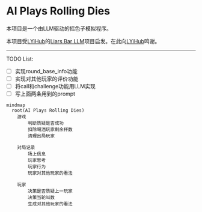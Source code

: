 # AI Plays Rolling Dies
本项目是一个由LLM驱动的摇色子模拟程序。

本项目受[LYiHub](https://github.com/LYiHub/)的[Liars Bar LLM](https://github.com/LYiHub/liars-bar-llm)项目启发。在此向[LYiHub](https://github.com/LYiHub/)鸣谢。

---

TODO List:

- [ ] 实现round_base_info功能
- [ ] 实现对其他玩家的评价功能
- [ ] 将call和challenge功能用LLM实现
- [ ] 写上面两条用到的prompt

```mermaid
mindmap
  root(AI Plays Rolling Dies)
    游戏
        判断质疑是否成功
        扣除喝酒玩家剩余杯数
        清理出局玩家
    
    对局记录
        场上信息
        玩家思考
        玩家行为
        玩家对其他玩家的看法

    玩家
        决策是否质疑上一玩家
        决策当轮叫数
        生成对其他玩家的看法
```
